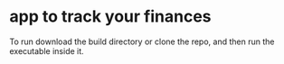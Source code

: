 # app to track your finances

To run download the build directory or clone the repo, and then run the executable inside it.
